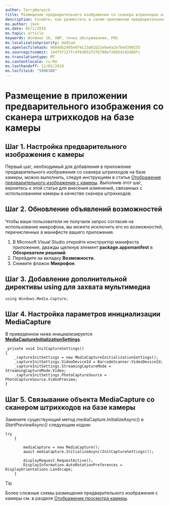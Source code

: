 ```yaml
---
author: TerryWarwick
title: Размещение предварительного изображения со сканера штрихкодов на базе камеры
description: Узнайте, как разместить в своем приложении предварительное изображение со сканера штрихкодов на базе камеры.
ms.author: jken
ms.date: 05/1/2018
ms.topic: article
keywords: Windows 10, UWP, точка обслуживания, POS
ms.localizationpriority: medium
ms.openlocfilehash: 9684db2495e974c23d81b21e9a4a2e764d390255
ms.sourcegitcommit: 144f5f127fc4fbd852f2f6780ef26054192d68fc
ms.translationtype: MT
ms.contentlocale: ru-RU
ms.lasthandoff: 11/03/2018
ms.locfileid: "5996380"
---
```

# <a name="hosting-a-camera-barcode-scanner-preview-in-your-application"></a>Размещение в приложении предварительного изображения со сканера штрихкодов на базе камеры
## <a name="step-1-setup-your-camera-preview"></a>Шаг 1. Настройка предварительного изображения с камеры
Первый шаг, необходимый для добавления в приложение предварительного изображения со сканера штрихкодов на базе камеры, можно выполнить, следуя инструкциям в статье [Отображение предварительного изображения с камеры](../audio-video-camera/simple-camera-preview-access.md).  Выполнив этот шаг, вернитесь к этой статье для внесения изменений, связанных с использованием камеры в качестве сканера штрихкодов.

## <a name="step-2-update-capability-declarations"></a>Шаг 2. Обновление объявлений возможностей
Чтобы ваши пользователи не получали запрос согласия на использование микрофона, вы можете исключить его из возможностей, перечисленных в манифесте вашего приложения.

1. В Microsoft Visual Studio откройте конструктор манифеста приложения, дважды щелкнув элемент **package.appxmanifest** в **Обозревателе решений**.
2. Перейдите на вкладку **Возможности**.
3. Снимите флажок **Микрофон**.

 ## <a name="step-3-add-additional-using-directive-for-media-capture"></a>Шаг 3. Добавление дополнительной директивы using для захвата мультимедиа

```Csharp
using Windows.Media.Capture;
```

## <a name="step-4-set-up-your-mediacapture-initialization-settings"></a>Шаг 4. Настройка параметров инициализации MediaCapture
В приведенном ниже инициализируется [**MediaCaptureInitializationSettings**](https://docs.microsoft.com/uwp/api/windows.media.capture.mediacaptureinitializationsettings). 

```Csharp
 private void InitCaptureSettings()
{
    _captureInitSettings = new MediaCaptureInitializationSettings();
    _captureInitSettings.VideoDeviceId = BarcodeScanner.VideoDeviceId;
    _captureInitSettings.StreamingCaptureMode = StreamingCaptureMode.Video;
    _captureInitSettings.PhotoCaptureSource = PhotoCaptureSource.VideoPreview;
}
```
## <a name="step-5-associate-your-mediacapture-object-with-the-camera-barcode-scanner"></a>Шаг 5. Связывание объекта MediaCapture со сканером штрихкодов на базе камеры
Замените существующий метод mediaCapture.InitializeAsync() в *StartPreviewAsync()* следующим кодом:

```Csharp
try
    {

        mediaCapture = new MediaCapture();
        await mediaCapture.InitializeAsync(InitCaptureSettings());

        displayRequest.RequestActive();
        DisplayInformation.AutoRotationPreferences = DisplayOrientations.Landscape;
    }
```

> [!TIP]
> Более сложные схемы размещения предварительного изображения с камеры см. в разделе [Отображение просмотра камеры](https://docs.microsoft.com/windows/uwp/audio-video-camera/simple-camera-preview-access#add-capability-declarations-to-the-app-manifest).
